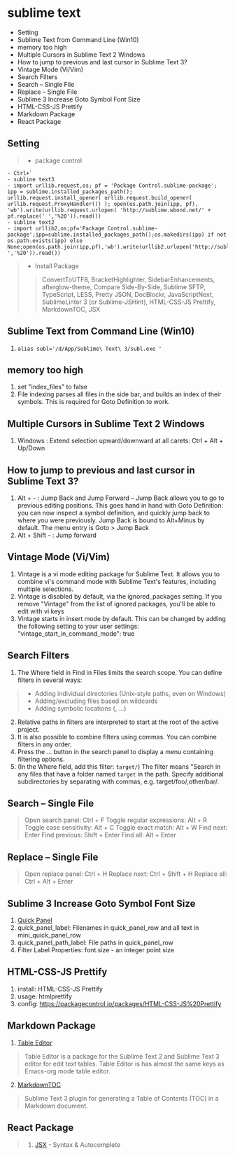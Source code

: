 # sublime text
<!-- MarkdownTOC -->

- Setting
- Sublime Text from Command Line \(Win10\)
- memory too high
- Multiple Cursors in Sublime Text 2 Windows
- How to jump to previous and last cursor in Sublime Text 3?
- Vintage Mode \(Vi/Vim\)
- Search Filters
- Search – Single File
- Replace – Single File
- Sublime 3 Increase Goto Symbol Font Size
- HTML-CSS-JS Prettify
- Markdown Package
- React Package

<!-- /MarkdownTOC -->

## Setting
> - package control
````
- Ctrl+`
- subline text3
- import urllib.request,os; pf = 'Package Control.sublime-package'; ipp = sublime.installed_packages_path(); urllib.request.install_opener( urllib.request.build_opener( urllib.request.ProxyHandler()) ); open(os.path.join(ipp, pf), 'wb').write(urllib.request.urlopen( 'http://sublime.wbond.net/' + pf.replace(' ','%20')).read())
- subline text2
- import urllib2,os;pf='Package Control.sublime-package';ipp=sublime.installed_packages_path();os.makedirs(ipp) if not os.path.exists(ipp) else None;open(os.path.join(ipp,pf),'wb').write(urllib2.urlopen('http://sublime.wbond.net/'+pf.replace(' ','%20')).read())
````
>- Install Package
>> ConvertToUTF8, BracketHighlighter, SidebarEnhancements, afterglow-theme, Compare Side-By-Side, Sublime SFTP, TypeScript, LESS, Pretty JSON, DocBlockr, JavaScriptNext, SublimeLinter 3 (or Sublime-JSHint), HTML-CSS-JS Prettify, MarkdownTOC, JSX


## Sublime Text from Command Line (Win10)
1. `alias subl='/d/App/Sublime\ Text\ 3/subl.exe '`

## memory too high
1. set "index_files" to false
2. File indexing parses all files in the side bar, and builds an index of their symbols. This is required for Goto Definition to work.

## Multiple Cursors in Sublime Text 2 Windows
1. Windows : Extend selection upward/downward at all carets: Ctrl + Alt + Up/Down

## How to jump to previous and last cursor in Sublime Text 3?
1. Alt + - : Jump Back and Jump Forward – Jump Back allows you to go to previous editing positions. This goes hand in hand with Goto Definition: you can now inspect a symbol definition, and quickly jump back to where you were previously. Jump Back is bound to Alt+Minus by default. The menu entry is Goto > Jump Back
2. Alt + Shift - : Jump forward

## Vintage Mode (Vi/Vim)
1. Vintage is a vi mode editing package for Sublime Text. It allows you to combine vi's command mode with Sublime Text's features, including multiple selections.
2. Vintage is disabled by default, via the ignored_packages setting. If you remove "Vintage" from the list of ignored packages, you'll be able to edit with vi keys
3. Vintage starts in insert mode by default. This can be changed by adding the following setting to your user settings: "vintage_start_in_command_mode": true

## Search Filters
1. The Where field in Find in Files limits the search scope. You can define filters in several ways:
> * Adding individual directories (Unix-style paths, even on Windows)
> * Adding/excluding files based on wildcards
> * Adding symbolic locations (<open folders>, <open files>...)
2. Relative paths in filters are interpreted to start at the root of the active project.
3. It is also possible to combine filters using commas. You can combine filters in any order.
4. Press the ... button in the search panel to display a menu containing filtering options.
5. (In the Where field, add this filter: `target/`) The filter means "Search in any files that have a folder named `target` in the path. Specify additional subdirectories by separating with commas, e.g. target/foo/,other/bar/.

## Search – Single File
> Open search panel: Ctrl + F
> Toggle regular expressions: Alt + R
> Toggle case sensitivity: Alt + C
> Toggle exact match: Alt + W
> Find next: Enter
> Find previous: Shift + Enter
> Find all: Alt + Enter

## Replace – Single File
> Open replace panel:  Ctrl + H
> Replace next:    Ctrl + Shift + H
> Replace all:  Ctrl + Alt + Enter

## Sublime 3 Increase Goto Symbol Font Size
1. [Quick Panel](http://www.sublimetext.com/docs/3/themes.html#filter_label_properties)
2. quick_panel_label: Filenames in quick_panel_row and all text in mini_quick_panel_row
3. quick_panel_path_label: File paths in quick_panel_row
4. Filter Label Properties: font.size - an integer point size

## HTML-CSS-JS Prettify
1. install: HTML-CSS-JS Prettify
2. usage: htmlprettify
3. config: https://packagecontrol.io/packages/HTML-CSS-JS%20Prettify

## Markdown Package
1. [Table Editor](https://github.com/vkocubinsky/SublimeTableEditor)
> Table Editor is a package for the Sublime Text 2 and Sublime Text 3 editor for edit text tables. Table Editor is has almost the same keys as Emacs-org mode table editor.
2. [MarkdownTOC](https://github.com/naokazuterada/MarkdownTOC)
> Sublime Text 3 plugin for generating a Table of Contents (TOC) in a Markdown document.

## React Package
> 1. [JSX](https://github.com/allanhortle/JSX/)  - Syntax & Autocomplete
